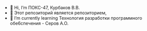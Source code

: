 - 👋 Hi, I’m ПОКС-47, Курбаков В.В.
- 👀 Этот репозиторий является репозиторием, 
- 🌱 I’m currently learning Технология разработки программного обе6спечения - Серов А.О.

<!---
ZerRoll/ZerRoll is a ✨ special ✨ repository because its `README.md` (this file) appears on your GitHub profile.
You can click the Preview link to take a look at your changes.
--->
